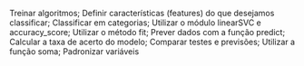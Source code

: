 Treinar algoritmos;
Definir características (features) do que desejamos classificar;
Classificar em categorias;
Utilizar o módulo linearSVC e accuracy_score;
Utilizar o método fit;
Prever dados com a função predict;
Calcular a taxa de acerto do modelo;
Comparar testes e previsões;
Utilizar a função soma;
Padronizar variáveis
